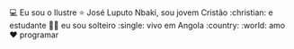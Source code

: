 :computer: Eu sou o Ilustre :star: José Luputo Nbaki, sou jovem Cristão :christian: e estudante :student: eu sou solteiro :single: vivo em Angola :country: :world: amo :heart: programar
